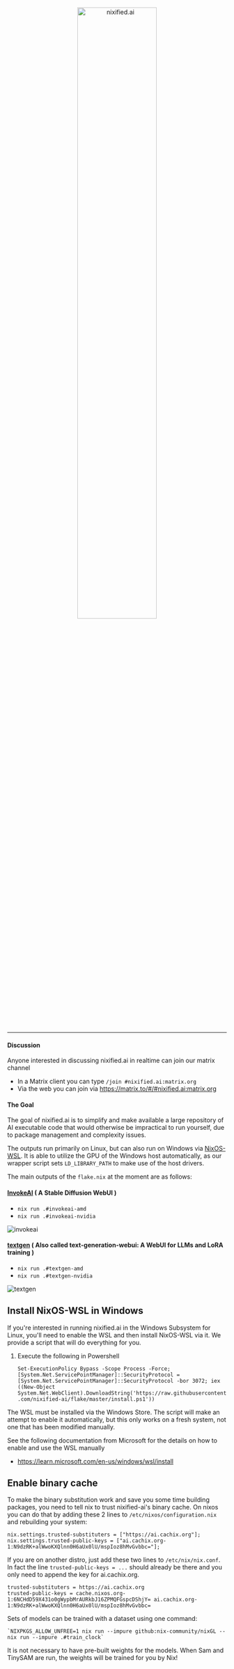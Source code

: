 <p align="center">
<br/>
<a href="nixified.ai">
  <img src="https://github.com/nixified-ai/flake/blob/images/nixified.ai-text.png" width=60% height=60% title="nixified.ai"/>
</a>
</p>

---

#### Discussion

Anyone interested in discussing nixified.ai in realtime can join our matrix channel

- In a Matrix client you can type `/join #nixified.ai:matrix.org`
- Via the web you can join via https://matrix.to/#/#nixified.ai:matrix.org

#### The Goal

The goal of nixified.ai is to simplify and make available a large repository of
AI executable code that would otherwise be impractical to run yourself, due to
package management and complexity issues.

The outputs run primarily on Linux, but can also run on Windows via [NixOS-WSL](https://github.com/nix-community/NixOS-WSL). It is able to utilize the GPU of the Windows host automatically, as our wrapper script sets `LD_LIBRARY_PATH` to make use of the host drivers.

The main outputs of the `flake.nix` at the moment are as follows:

#### [InvokeAI](https://github.com/invoke-ai/InvokeAI) ( A Stable Diffusion WebUI )

- `nix run .#invokeai-amd`
- `nix run .#invokeai-nvidia`

![invokeai](https://raw.githubusercontent.com/nixified-ai/flake/images/invokeai.webp)

#### [textgen](https://github.com/oobabooga/text-generation-webui) ( Also called text-generation-webui: A WebUI for LLMs and LoRA training )

- `nix run .#textgen-amd`
- `nix run .#textgen-nvidia`

![textgen](https://raw.githubusercontent.com/nixified-ai/flake/images/textgen.webp)

## Install NixOS-WSL in Windows

If you're interested in running nixified.ai in the Windows Subsystem for Linux, you'll need to enable the WSL and then install NixOS-WSL via it. We provide a script that will do everything for you.

1. Execute the following in Powershell

   `Set-ExecutionPolicy Bypass -Scope Process -Force; [System.Net.ServicePointManager]::SecurityProtocol = [System.Net.ServicePointManager]::SecurityProtocol -bor 3072; iex ((New-Object System.Net.WebClient).DownloadString('https://raw.githubusercontent.com/nixified-ai/flake/master/install.ps1'))`

The WSL must be installed via the Windows Store. The script will make an attempt to enable it automatically, but this only works on a fresh system, not one that has been modified manually.

See the following documentation from Microsoft for the details on how to enable and use the WSL manually

- https://learn.microsoft.com/en-us/windows/wsl/install

## Enable binary cache

To make the binary substitution work and save you some time building packages, you need to tell nix to trust nixified-ai's binary cache.
On nixos you can do that by adding these 2 lines to `/etc/nixos/configuration.nix` and rebuilding your system:

    nix.settings.trusted-substituters = ["https://ai.cachix.org"];
    nix.settings.trusted-public-keys = ["ai.cachix.org-1:N9dzRK+alWwoKXQlnn0H6aUx0lU/mspIoz8hMvGvbbc="];

If you are on another distro, just add these two lines to `/etc/nix/nix.conf`. In fact the line `trusted-public-keys = ...` should already be there and you only need to append the key for ai.cachix.org.

    trusted-substituters = https://ai.cachix.org
    trusted-public-keys = cache.nixos.org-1:6NCHdD59X431o0gWypbMrAURkbJ16ZPMQFGspcDShjY= ai.cachix.org-1:N9dzRK+alWwoKXQlnn0H6aUx0lU/mspIoz8hMvGvbbc=

Sets of models can be trained with a dataset using one command: 

    `NIXPKGS_ALLOW_UNFREE=1 nix run --impure github:nix-community/nixGL -- nix run --impure .#train_clock`

It is not necessary to have pre-built weights for the models. When Sam and TinySAM are run, the weights will be trained for you by Nix!
